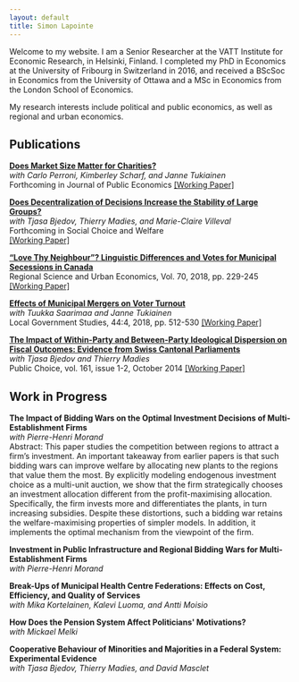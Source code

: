 ```yaml
---
layout: default
title: Simon Lapointe
---
```


Welcome to my website. I am a Senior Researcher at the VATT Institute for Economic Research, in Helsinki, Finland. I completed my PhD in Economics at the University of Fribourg in Switzerland in 2016, and received a BScSoc in Economics from the University of Ottawa and a MSc in Economics from the London School of Economics.

My research interests include political and public economics, as well as regional and urban economics.

## Publications

[**Does Market Size Matter for Charities?**]()  
*with Carlo Perroni, Kimberley Scharf, and Janne Tukiainen*  
Forthcoming in Journal of Public Economics
[\[Working Paper\]]()

[**Does Decentralization of Decisions Increase the Stability of Large Groups?**](https://link.springer.com/article/10.1007%2Fs00355-018-1133-5)  
*with Tjasa Bjedov, Thierry Madies, and Marie-Claire Villeval*  
Forthcoming in Social Choice and Welfare  
[\[Working Paper\]](https://www.iza.org/publications/dp/11364/does-decentralization-of-decisions-increase-the-stability-of-large-groups)

[**“Love Thy Neighbour”? Linguistic Differences and Votes for Municipal Secessions in Canada**](https://doi.org/10.1016/j.regsciurbeco.2018.04.008)  
Regional Science and Urban Economics, Vol. 70, 2018, pp. 229-245
[\[Working Paper\]](http://vatt.fi/documents/2956369/6462785/wp107.pdf/c94cbacd-1867-4c96-925a-b8de4f708705/wp107.pdf.pdf)

[**Effects of Municipal Mergers on Voter Turnout**](https://www.tandfonline.com/doi/full/10.1080/03003930.2018.1465936)  
*with Tuukka Saarimaa and Janne Tukiainen*  
Local Government Studies, 44:4, 2018, pp. 512-530
[\[Working Paper\]](http://vatt.fi/documents/2956369/6462785/wp106.pdf/8235afba-43b9-4053-834d-6fa626a1839e/wp106.pdf.pdf)

[**The Impact of Within-Party and Between-Party Ideological Dispersion on Fiscal Outcomes: Evidence from Swiss Cantonal Parliaments**](http://link.springer.com/article/10.1007/s11127-013-0149-8)  
*with Tjasa Bjedov and Thierry Madies*  
Public Choice, vol. 161, issue 1-2, October 2014
[\[Working Paper\]](http://econpapers.repec.org/paper/gatwpaper/1435.htm)

## Work in Progress

**The Impact of Bidding Wars on the Optimal Investment Decisions of Multi-Establishment Firms**  
*with Pierre-Henri Morand*  
Abstract: This paper studies the competition between regions to attract a firm’s investment. An important takeaway from earlier papers is that such bidding wars can improve welfare by allocating new plants to the regions that value them the most. By explicitly modeling endogenous investment choice as a multi-unit auction, we show that the firm strategically chooses an investment allocation different from the profit-maximising allocation. Specifically, the firm invests more and differentiates the plants, in turn increasing subsidies. Despite these distortions, such a bidding war retains the welfare-maximising properties of simpler models. In addition, it implements the optimal mechanism from the viewpoint of the firm.

**Investment in Public Infrastructure and Regional Bidding Wars for Multi-Establishment Firms**  
*with Pierre-Henri Morand*

**Break-Ups of Municipal Health Centre Federations: Effects on Cost, Efficiency, and Quality of Services**  
*with Mika Kortelainen, Kalevi Luoma, and Antti Moisio*

**How Does the Pension System Affect Politicians' Motivations?**  
*with Mickael Melki*

**Cooperative Behaviour of Minorities and Majorities in a Federal System: Experimental Evidence**  
*with Tjasa Bjedov, Thierry Madies, and David Masclet*
